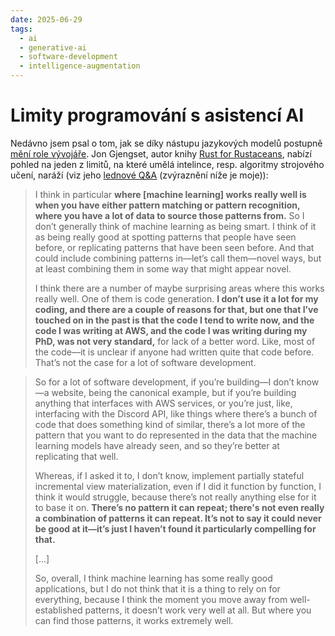 ```yaml
---
date: 2025-06-29
tags:
  - ai
  - generative-ai
  - software-development
  - intelligence-augmentation
---
```


# Limity programování s asistencí AI

Nedávno jsem psal o tom, jak se díky nástupu jazykových modelů postupně [mění role vývojáře](../posts/menici-se-role-vyvojare.md). Jon Gjengset, autor knihy [Rust for Rustaceans](https://rust-for-rustaceans.com/), nabízí pohled na jeden z limitů, na které umělá intelince, resp. algoritmy strojového učení, naráží (viz jeho [lednové Q&A](https://rust-for-rustaceans.com/) (zvýraznění níže je moje)):

> I think in particular **where [machine learning] works really well is when you have either pattern matching or pattern recognition, where you have a lot of data to source those patterns from.** So I don’t generally think of machine learning as being smart. I think of it as being really good at spotting patterns that people have seen before, or replicating patterns that have been seen before. And that could include combining patterns in—let’s call them—novel ways, but at least combining them in some way that might appear novel.
> 
> I think there are a number of maybe surprising areas where this works really well. One of them is code generation. **I don’t use it a lot for my coding, and there are a couple of reasons for that, but one that I’ve touched on in the past is that the code I tend to write now, and the code I was writing at AWS, and the code I was writing during my PhD, was not very standard,** for lack of a better word. Like, most of the code—it is unclear if anyone had written quite that code before. That’s not the case for a lot of software development.

<!-- more -->

> So for a lot of software development, if you’re building—I don’t know—a website, being the canonical example, but if you’re building anything that interfaces with AWS services, or you’re just, like, interfacing with the Discord API, like things where there’s a bunch of code that does something kind of similar, there’s a lot more of the pattern that you want to do represented in the data that the machine learning models have already seen, and so they’re better at replicating that well.
> 
> Whereas, if I asked it to, I don’t know, implement partially stateful incremental view materialization, even if I did it function by function, I think it would struggle, because there’s not really anything else for it to base it on. **There’s no pattern it can repeat; there's not even really a combination of patterns it can repeat. It’s not to say it could never be good at it—it’s just I haven’t found it particularly compelling for that.**
> 
> [...]
>
> So, overall, I think machine learning has some really good applications, but I do not think that it is a thing to rely on for everything, because I think the moment you move away from well-established patterns, it doesn’t work very well at all. But where you can find those patterns, it works extremely well.  
